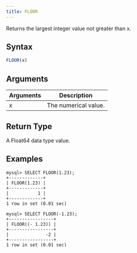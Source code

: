 ```yaml
---
title: FLOOR
---
```


Returns the largest integer value not greater than x.

## Syntax

```sql
FLOOR(x)
```

## Arguments

| Arguments   | Description |
| ----------- | ----------- |
| x | The numerical value. |

## Return Type

A Float64 data type value.


## Examples

```
mysql> SELECT FLOOR(1.23);
+-------------+
| FLOOR(1.23) |
+-------------+
|           1 |
+-------------+
1 row in set (0.01 sec)

mysql> SELECT FLOOR(-1.23);
+-----------------+
| FLOOR((- 1.23)) |
+-----------------+
|              -2 |
+-----------------+
1 row in set (0.01 sec)
```
